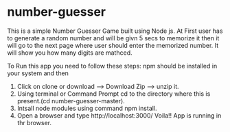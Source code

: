 # number-guesser
This is a simple Number Guesser Game built using Node js. At First user has to generate a random number and will be givn 5 secs to memorize it then it will go to the next page where user should enter the memorized number. It will show you how many digits are mathced.

To Run this app you need to follow these steps:
npm should be installed in your system and then

1) Click on clone or download --> Download Zip --> unzip it.
2) Using terminal or Command Prompt cd to the directory where this is present.(cd number-guesser-master).
3) Intsall node modules using command npm install.
4) Open a browser and type http://localhost:3000/ Voila!! App is running in thr browser.
